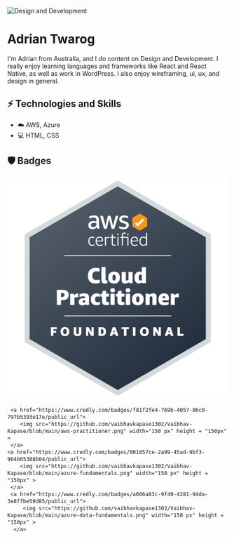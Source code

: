 ![Design and Development]([https://github.com/adriantwarog/adriantwarog/blob/master/freeCodeCamp.jpg](https://github.com/vaibhavkapase1302/Vaibhav-Kapase/blob/main/linkedin-banner.png))

# Adrian Twarog
I'm Adrian from Australia, and I do content on Design and Development. I really enjoy learning languages and frameworks like React and React Native, as well as work in WordPress. I also enjoy wireframing, ui, ux, and design in general. 

## ⚡ Technologies and Skills
* ☁️ AWS, Azure
* 💻 HTML, CSS


## :shield:  Badges 

![AWS Cloud Practitioner](https://github.com/vaibhavkapase1302/Vaibhav-Kapase/blob/main/aws-practitioner.png) 
<html>
<div>
     
     <a href="https://www.credly.com/badges/f81f2fe4-769b-4057-86c0-797b5393e17e/public_url">
        <img src="https://github.com/vaibhavkapase1302/Vaibhav-Kapase/blob/main/aws-practitioner.png" width="150 px" height = "150px" >
     </a>
    <a href="https://www.credly.com/badges/001057ce-2a99-45ad-9bf3-964b65388b04/public_url">
        <img src="https://github.com/vaibhavkapase1302/Vaibhav-Kapase/blob/main/azure-fundamentals.png" width="150 px" height = "150px" >
     </a>
     <a href="https://www.credly.com/badges/a606a83c-9f40-4281-94da-3e8ffbe59d85/public_url">
         <img src="https://github.com/vaibhavkapase1302/Vaibhav-Kapase/blob/main/azure-data-fundamentals.png" width="150 px" height = "150px" >
      </a>
   
   
  </div>
</html>
